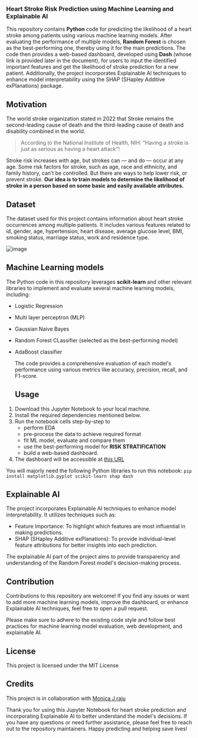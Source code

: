 ### Heart Stroke Risk Prediction using Machine Learning and Explainable AI
This repository contains **Python** code for predicting the likelihood of a heart stroke among patients using various machine learning models. After evaluating the performance of multiple models, **Random Forest** is chosen as the best-performing one, thereby using it for the main predictions. The code then provides a web-based dashboard, developed using **Dash** (whose link is provided later in the document), for users to input the identified important features and get the likelihood of stroke prediction for a new patient. Additionally, the project incorporates Explainable AI techniques to enhance model interpretability using the SHAP (SHapley Additive exPlanations) package.

## Motivation
The world stroke organization stated in 2022 that Stroke remains the second-leading cause of death and the third-leading cause of death and disability combined in the world. 
> According to the National Institute of Health, NIH: “Having a stroke is just as serious as having a heart attack”!

Stroke risk increases with age, but strokes can — and do — occur at any age. Some risk factors for stroke, such as age, race and ethnicity, and family history, can’t be controlled. But there are ways to help lower risk, or prevent stroke. **Our idea is to train models to determine the likelihood of stroke in a person based on some basic and easily available attributes.**

## Dataset
The dataset used for this project contains information about heart stroke occurrences among multiple patients. It includes various features related to id,	gender,	age, hypertension,	heart disease,	average glucose level, BMI, smoking status, marriage status, work and residence type.

![image](https://github.com/ACM40960/project-vaishnavi-mohan/assets/113624086/e6eca1d0-6964-482c-af9b-1cff9b2799d9)

## Machine Learning models
The Python code in this repository leverages **scikit-learn** and other relevant libraries to implement and evaluate several machine learning models, including:

- Logistic Regression
- Multi layer perceptron (MLP)
- Gaussian Naive Bayes
- Random Forest CLassifier (selected as the best-performing model)
- AdaBoost classifier

  The code provides a comprehensive evaluation of each model's performance using various metrics like accuracy, precision, recall, and F1-score.

  ## Usage
1. Download this Jupyter Notebook to your local machine.
2. Install the required dependencies mentioned below.
3. Run the notebook cells step-by-step to
      - perform EDA
      - pre-process the data to achieve required format
      - fit ML model, evaluate and compare them
      - use the best-performing model for **RISK STRATIFICATION**
      - build a web-based dashboard.
4. The dashboard will be accessible at [this URL](http://127.0.0.1:8051/)

You will majorly need the following Python libraries to run this notebook:
```pip install matplotlib.pyplot scikit-learn shap dash```

## Explainable AI
The project incorporates Explainable AI techniques to enhance model interpretability. It utilizes techniques such as:

- Feature Importance: To highlight which features are most influential in making predictions.
- SHAP (SHapley Additive exPlanations): To provide individual-level feature attributions for better insights into each prediction.

The explainable AI part of the project aims to provide transparency and understanding of the Random Forest model's decision-making process.

## Contribution
Contributions to this repository are welcome! If you find any issues or want to add more machine learning models, improve the dashboard, or enhance Explainable AI techniques, feel free to open a pull request.

Please make sure to adhere to the existing code style and follow best practices for machine learning model evaluation, web development, and explainable AI.

## License
This project is licensed under the MIT License

## Credits
This project is in collaboration with [Monica J raju](https://github.com/ACM40960/project-22200376)


Thank you for using this Jupyter Notebook for heart stroke prediction and incorporating Explainable AI to better understand the model's decisions. If you have any questions or need further assistance, please feel free to reach out to the repository maintainers. Happy predicting and helping save lives!
